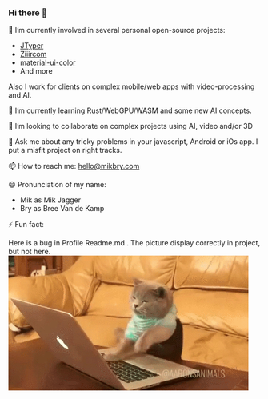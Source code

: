 ### Hi there 👋

🔭 I’m currently involved in several personal open-source projects:
- [JTyper](https://github.com/mikbry/jtyper/projects/1)
- [Ziiircom](https://github.com/mikbry/Ziiircom/projects/1)
- [material-ui-color](https://github.com/mikbry/material-ui-color)
- And more

Also I work for clients on complex mobile/web apps with video-processing and AI.

🌱 I’m currently learning Rust/WebGPU/WASM and some new AI concepts.
 
👯 I’m looking to collaborate on complex projects using AI, video and/or 3D 

💬 Ask me about any tricky problems in your javascript, Android or iOs app. I put a misfit project on right tracks.

📫 How to reach me: hello@mikbry.com

😄 Pronunciation of my name:
- Mik as Mik Jagger
- Bry as Bree Van de Kamp

⚡ Fun fact:

Here is a bug in Profile Readme.md . The picture display correctly in project, but not here.
![Code cat](/coding-cat.gif)

<!--
[Experimental] CV

**mikbry/mikbry** is a ✨ _special_ ✨ repository because its `README.md` (this file) appears on your GitHub profile.

Here are some ideas to get you started:

- 🔭 I’m currently working on ...
- 🌱 I’m currently learning ...
- 👯 I’m looking to collaborate on ...
- 🤔 I’m looking for help with ...
- 💬 Ask me about ...
- 📫 How to reach me: ...
- 😄 Pronouns: ...
- ⚡ Fun fact: ...
-->
